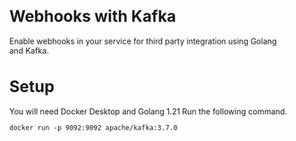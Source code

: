 # Webhooks with Kafka

Enable webhooks in your service for third party integration using Golang
and Kafka.

# Setup
You will need Docker Desktop and Golang 1.21
Run the following command. 
```
docker run -p 9092:9092 apache/kafka:3.7.0
```